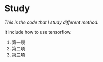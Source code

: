 # Study
*This is the code that I study different method.*

It include how to use tensorflow.

1. 第一项  
2. 第二项  
3. 第三项  
